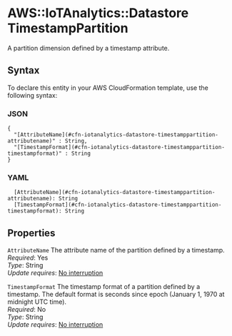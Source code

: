 # AWS::IoTAnalytics::Datastore TimestampPartition<a name="aws-properties-iotanalytics-datastore-timestamppartition"></a>

A partition dimension defined by a timestamp attribute\.

## Syntax<a name="aws-properties-iotanalytics-datastore-timestamppartition-syntax"></a>

To declare this entity in your AWS CloudFormation template, use the following syntax:

### JSON<a name="aws-properties-iotanalytics-datastore-timestamppartition-syntax.json"></a>

```
{
  "[AttributeName](#cfn-iotanalytics-datastore-timestamppartition-attributename)" : String,
  "[TimestampFormat](#cfn-iotanalytics-datastore-timestamppartition-timestampformat)" : String
}
```

### YAML<a name="aws-properties-iotanalytics-datastore-timestamppartition-syntax.yaml"></a>

```
  [AttributeName](#cfn-iotanalytics-datastore-timestamppartition-attributename): String
  [TimestampFormat](#cfn-iotanalytics-datastore-timestamppartition-timestampformat): String
```

## Properties<a name="aws-properties-iotanalytics-datastore-timestamppartition-properties"></a>

`AttributeName` <a name="cfn-iotanalytics-datastore-timestamppartition-attributename"></a>
The attribute name of the partition defined by a timestamp\.  
_Required_: Yes  
_Type_: String  
_Update requires_: [No interruption](https://docs.aws.amazon.com/AWSCloudFormation/latest/UserGuide/using-cfn-updating-stacks-update-behaviors.html#update-no-interrupt)

`TimestampFormat` <a name="cfn-iotanalytics-datastore-timestamppartition-timestampformat"></a>
The timestamp format of a partition defined by a timestamp\. The default format is seconds since epoch \(January 1, 1970 at midnight UTC time\)\.  
_Required_: No  
_Type_: String  
_Update requires_: [No interruption](https://docs.aws.amazon.com/AWSCloudFormation/latest/UserGuide/using-cfn-updating-stacks-update-behaviors.html#update-no-interrupt)
